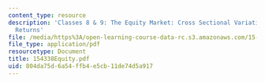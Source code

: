 ```yaml
---
content_type: resource
description: 'Classes 8 & 9: The Equity Market: Cross Sectional Variation in Stock
  Returns'
file: /media/https%3A/open-learning-course-data-rc.s3.amazonaws.com/15-433-investments-spring-2003/804da75d6a54ffb4e5cb11de74d5a917_154338Equity.pdf
file_type: application/pdf
resourcetype: Document
title: 154338Equity.pdf
uid: 804da75d-6a54-ffb4-e5cb-11de74d5a917
---
```

